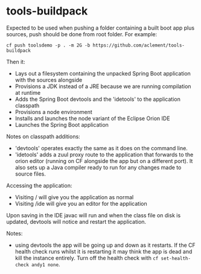 # tools-buildpack

Expected to be used when pushing a folder containing a built boot app plus sources, push should be done from root folder. For example:

    cf push toolsdemo -p . -m 2G -b https://github.com/aclement/tools-buildpack

Then it:
- Lays out a filesystem containing the unpacked Spring Boot application with the sources alongside
- Provisions a JDK instead of a JRE because we are running compilation at runtime
- Adds the Spring Boot devtools and the 'idetools' to the application classpath
- Provisions a node environment
- Installs and launches the node variant of the Eclipse Orion IDE
- Launches the Spring Boot application


Notes on classpath additions:
- 'devtools' operates exactly the same as it does on the command line.
- 'idetools' adds a zuul proxy route to the application that forwards to the orion editor (running on CF alongside the app but on a different port). It also sets up a Java compiler ready to run for any changes made to source files.

Accessing the application:
- Visiting / will give you the application as normal
- Visiting /ide will give you an editor for the application

Upon saving in the IDE javac will run and when the class file on disk is updated, devtools will notice and restart the application.

Notes:
- using devtools the app will be going up and down as it restarts. If the CF health check runs whilst it is restarting it may think the app is dead and kill the instance entirely. Turn off the health check with `cf set-health-check andy1 none`.
